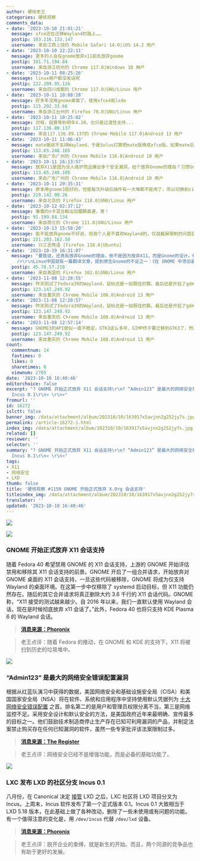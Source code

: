 ```yaml
---
author: 硬核老王
categories: 硬核观察
comments_data:
- date: '2023-10-10 21:01:21'
  message: xfce还在迁移Wayland的路上……
  postip: 183.216.133.147
  username: 来自江西上饶的 Mobile Safari 14.0|iOS 14.2 用户
- date: '2023-10-10 22:22:11'
  message: 更多的人会在gnome放弃x11前先放弃gnome
  postip: 101.71.194.84
  username: 来自浙江杭州的 Chrome 117.0|Windows 10 用户
- date: '2023-10-11 08:25:26'
  message: linux用户都没发话呢
  postip: 222.209.95.126
  username: 来自四川成都的 Chrome 117.0|GNU/Linux 用户
- date: '2023-10-11 10:08:28'
  message: 好多年没用gnome桌面了，使用xfce4和lxde
  postip: 115.202.33.66
  username: 来自浙江台州的 Firefox 78.0|GNU/Linux 用户
- date: '2023-10-11 10:25:02'
  message: 对呀，就算等到明年4.20，也只是过渡性支持...
  postip: 117.136.89.137
  username: 来自117.136.89.137的 Chrome Mobile 117.0|Android 13 用户
- date: '2023-10-11 11:06:43'
  message: mate据说不支持Wayland，于是Solus打算把mate版换成xfce版。如果mate后续仍然不支持wayland，以后可能不再是主流桌面。
  postip: 113.65.248.105
  username: 来自广东广州的 Chrome Mobile 116.0|Android 10 用户
- date: '2023-10-11 16:13:57'
  message: 放弃X11是因为没人维护而且爆出多个安全漏洞，给个放弃Gnome的理由？习惯Gnome的人不见得会因为这个原因用KDE或其他桌面。
  postip: 113.65.248.105
  username: 来自广东广州的 Chrome Mobile 116.0|Android 10 用户
- date: '2023-10-11 20:35:31'
  message: 原本用gnome3挺好的，但是每次升级后插件有一大堆都不能用了，所以切换到cinnamon了。
  postip: 219.142.99.26
  username: 来自北京的 Firefox 118.0|GNU/Linux 用户
- date: '2023-10-12 02:37:12'
  message: 筆電的n卡混合輸出加獨顯直連，寄！
  postip: 91.199.84.134
  username: 来自荷兰的 Chrome 111.0|GNU/Linux 用户
- date: '2023-10-13 15:58:20'
  message: 能不能放弃gnome不好说，但我个人是不喜欢Wayland的，仅就截屏限制的问题就让我难以接受，虽然这是出于安全考虑，但实在是太不方便了。
  postip: 221.203.162.50
  username: 只三言两语 [Firefox 118.0|Ubuntu]
- date: '2023-10-19 16:31:07'
  message: "要我说，还真有放弃Gnome的理由，倒不是因为放弃X11，而是Gnome的设计。例如：对触屏友好，但对鼠标不太友好的桌面交互逻辑；有时需要各种第三方插件才能还原传统桌面用户的熟悉体验；性能要求高，无法使老电脑物尽其用；等等。<br
    />\r\nLinux中国就有一篇翻译文章，提到原生Gnome的不足之一：《在 GNOME 中添加最小化和最大化按钮》，10月18日发布。<br />\r\n当然，以上是个人感想。我个人觉得现在的Gnome更像是为触屏电脑打造，我个人还是更喜欢KDE、XFCE、Cinnamon这样的传统设计。"
  postip: 45.78.57.218
  username: 来自美国的 Firefox 102.0|GNU/Linux 用户
- date: '2023-11-08 12:28:55'
  message: 昨天刚试了Fedora39的Wayland，鼠标还是一如既往的飘。最后还是开启了gdm中的那个选项……
  postip: 123.147.249.92
  username: 来自重庆的 Chrome Mobile 108.0|Android 13 用户
- date: '2023-11-08 12:28:57'
  message: 昨天刚试了Fedora39的Wayland，鼠标还是一如既往的飘。最后还是开启了gdm中的那个选项……
  postip: 123.147.249.92
  username: 来自重庆的 Chrome Mobile 108.0|Android 13 用户
- date: '2023-11-08 12:57:14'
  message: GNOME3的API貌似一直不稳定，GTK3这么多年，GIMP终于要迁移到GTK3了，然后它又要开始折腾GTK4了。和Fedora一样，现在的GNOME更像是RH的技术试验环境，而它居然还要放弃X11用根本就不成熟的Wayland。A卡、I卡实测Wayland的性能甚至还不如X11。架构是优化了，但性能反而更差。
  postip: 123.147.249.92
  username: 来自重庆的 Chrome Mobile 108.0|Android 13 用户
count:
  commentnum: 14
  favtimes: 0
  likes: 0
  sharetimes: 0
  viewnum: 2705
date: '2023-10-10 16:40:46'
editorchoice: false
excerpt: "? GNOME 开始正式放弃 X11 会话支持\r\n? “Admin123” 是最大的网络安全错误配置漏洞\r\n? LXC 发布 LXD 的社区分支
  Incus 0.1\r\n» \r\n»"
fromurl: ''
id: 16272
islctt: false
banner_img: /data/attachment/album/202310/10/163917x5avjnn2g252jy7s.jpg
permalink: /article-16272-1.html
index_img: /data/attachment/album/202310/10/163917x5avjnn2g252jy7s.jpg
related: []
reviewer: ''
selector: ''
summary: "? GNOME 开始正式放弃 X11 会话支持\r\n? “Admin123” 是最大的网络安全错误配置漏洞\r\n? LXC 发布 LXD 的社区分支
  Incus 0.1\r\n» \r\n»"
tags:
- X11
- 网络安全
- LXD
thumb: false
title: '硬核观察 #1150 GNOME 开始正式放弃 X.Org 会话支持'
titleindex_img: /data/attachment/album/202310/10/163917x5avjnn2g252jy7s.jpg
translator: ''
updated: '2023-10-10 16:40:46'
---
```


![](/data/attachment/album/202310/10/163917x5avjnn2g252jy7s.jpg)


![](/data/attachment/album/202310/10/163931vkeyth0x6c3q2txy.jpg)


### GNOME 开始正式放弃 X11 会话支持


随着 Fedora 40 希望禁用 GNOME 的 X11 会话支持，上游的 GNOME 开始评估禁用和移除其 X11 会话支持的前景。GNOME 开启了一组合并请求，开始放弃对 GNOME 桌面的 X11 会话支持，一旦这些代码被移除，GNOME 将成为仅支持 Wayland 的桌面环境。在这第一步中仅移除了 systemd 启动目标，但 X11 功能仍然存在。随后的其它合并请求将真正删除大约 3.6 千行的 X11 会话代码。GNOME 称，“X11 接受的测试越来越少。自 2016 年以来，我们一直默认使用 Wayland 会话，现在是时候彻底放弃 x11 会话了。”此外，Fedora 40 也将只支持 KDE Plasma 6 的 Wayland 会话。



> 
> **[消息来源：Phoronix](https://www.phoronix.com/news/GNOME-MR-Drop-X11-Session)**
> 
> 
> 



> 
> 老王点评：随着 Fedora 的推动，在 GNOME 和 KDE 的支持下，X11 将被扫到历史的垃圾堆中。
> 
> 
> 


![](/data/attachment/album/202310/10/163942niegco4rnjmo5ar5.jpg)


### “Admin123” 是最大的网络安全错误配置漏洞


根据从红蓝队演习中获得的数据，美国网络安全和基础设施安全局（CISA）和美国国家安全局（NSA）将在软件、系统和应用程序中坚持使用默认凭据列为 [十大网络安全错误配置](https://media.defense.gov/2023/Oct/05/2003314578/-1/-1/0/JOINT_CSA_TOP_TEN_MISCONFIGURATIONS_TLP-CLEAR.PDF) 之首。排名第二的是用户和管理员权限分离不当，第三是网络监控不足。采用安全设计和默认安全的方法，是美国政府近年来最明确、宣传最多的目标之一。他们鼓励技术制造商停止生产存在已知可利用漏洞的产品，并制定法案禁止购买存在任何已知漏洞的软件，虽然一些专家批评该法案限制过多。



> 
> **[消息来源：The Register](https://www.theregister.com/2023/10/06/cisa_top_10_misconfigurations/)**
> 
> 
> 



> 
> 老王点评：网络安全已经不是增强功能，而是必备的基础功能了。
> 
> 
> 


![](/data/attachment/album/202310/10/164013iobyyfrsno44kfkb.jpg)


### LXC 发布 LXD 的社区分支 Incus 0.1


八月份，在 Canonical 决定 [接管](/article-15971-1.html) LXD 之后，LXC 社区将 LXD 项目分叉为 Incus。上周末，Incus 软件发布了第一个正式版本 0.1。Incus 0.1 大致相当于 LXD 5.18 版本，在此基础上做了各种改动，删除了一些未使用或有问题的功能。有一个值得注意的变化是，用 `/dev/incus` 代替 `/dev/lxd` 设备。



> 
> **[消息来源：Phoronix](https://www.phoronix.com/news/Incus-0.1-Released)**
> 
> 
> 



> 
> 老王点评：脱开企业的束缚，就是新生的开始。而且，两个同源的竞争品也有助于更好的发展。
> 
> 
>